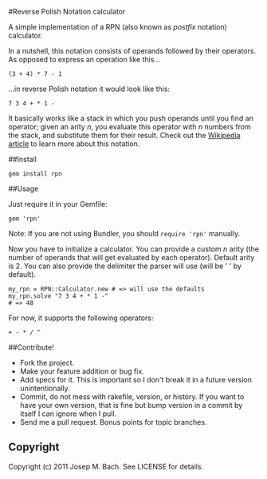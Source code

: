 #Reverse Polish Notation calculator

A simple implementation of a RPN (also known as _postfix_ notation) calculator.

In a nutshell, this notation consists of operands followed by their operators.
As opposed to express an operation like this...

    (3 + 4) * 7 - 1

...in reverse Polish notation it would look like this:

    7 3 4 + * 1 -

It basically works like a stack in which you push operands until you find an
operator; given an arity _n_, you evaluate this operator with _n_ numbers from
the stack, and substitute them for their result. Check out the [Wikipedia
article](http://en.wikipedia.org/wiki/Reverse_Polish_notation) to learn more about this notation.

##Install

    gem install rpn

##Usage

Just require it in your Gemfile:

    gem 'rpn'

Note: If you are not using Bundler, you should `require 'rpn'` manually.

Now you have to initialize a calculator. You can provide a custom _n_ arity 
(the number of operands that will get evaluated by each operator). Default
arity is 2. You can also provide the delimiter the parser will use (will be ' '
by default).

    my_rpn = RPN::Calculator.new # => will use the defaults
    my_rpn.solve "7 3 4 + * 1 -"
    # => 48

For now, it supports the following operators:

    + - * / ^

##Contribute!

* Fork the project.
* Make your feature addition or bug fix.
* Add specs for it. This is important so I don't break it in a future
  version unintentionally.
* Commit, do not mess with rakefile, version, or history.
  If you want to have your own version, that is fine but bump version
  in a commit by itself I can ignore when I pull.
* Send me a pull request. Bonus points for topic branches.

## Copyright

Copyright (c) 2011 Josep M. Bach. See LICENSE for details.
